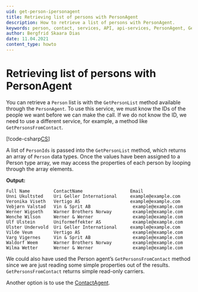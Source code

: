 ```yaml
---
uid: get-person-ipersonagent
title: Retrieving list of persons with PersonAgent
description: How to retrieve a list of persons with PersonAgent.
keywords: person, contact, services, API, api-services, PersonAgent, GetPersonList
author: Bergfrid Skaara Dias
date: 11.04.2021
content_type: howto
---
```


# Retrieving list of persons with PersonAgent

You can retrieve a `Person` list is with the `GetPersonList` method available through the `PersonAgent`. To use this service, we must know the IDs of the people we want before we can make the call. If we do not know the ID, we need to use a different service, for example, a method like `GetPersonsFromContact`.

[!code-csharp[CS](includes/getpersonlist-personagent.cs)]

A list of `PersonIds` is passed into the `GetPersonList` method, which returns an array of `Person` data types. Once the values have been assigned to a Person type array, we may access the properties of each person by looping through the array elements.

**Output:**

```text
Full Name         ContactName                  Email
Unni Ukultsted    Uri Geller International     example@example.com
Veronika Viseth   Vertigo AS                   example@example.com
Vebjørn Valstad   Vin & Sprit AB                example@example.com
Werner Wigseth    Warner Brothers Norway        example@example.com
Wenche Wilson     Werner & Werner               example@example.com
Ulf Ulstein       Uniformeffekter AS            example@example.com
Ulster Undervold  Uri Geller International     example@example.com
Vilde Veum        Vertigo AS                    example@example.com
Varg Vigernes     Vin & Sprit AB                example@example.com
Waldorf Weem      Warner Brothers Norway        example@example.com
Wilma Wetter      Werner & Werner               example@example.com
```

We could also have used the Person agent’s `GetPersonsFromContact` method since we are just reading some simple properties out of the results. `GetPersonsFromContact` returns simple read-only carriers.

Another option is to use the [ContactAgent][1].

<!-- Referenced links -->
[1]: get-persons-contactagent.md
